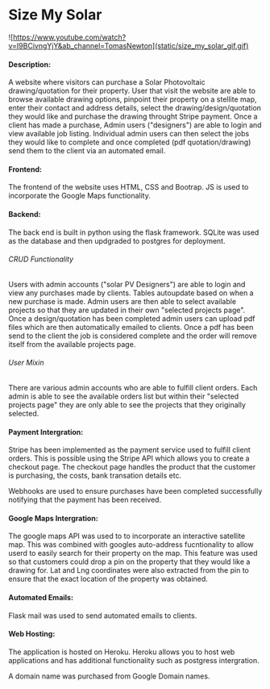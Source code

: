 # Size My Solar

![https://www.youtube.com/watch?v=I9BCivngYjY&ab_channel=TomasNewton](static/size_my_solar_gif.gif)

#### Description:
A website where visitors can purchase a Solar Photovoltaic drawing/quotation for their property. User that visit the website are able to browse available drawing options, pinpoint their property on a stellite map, enter their contact and address details, select the drawing/design/quotation they would like and purchase the drawing throught Stripe payment. Once a client has made a purchase, Admin users ("designers") are able to login and view available job listing. Individual admin users can then select the jobs they would like to complete and once completed (pdf quotation/drawing) send them to the client via an automated email. 


#### Frontend:
The frontend of the website uses HTML, CSS and Bootrap. JS is used to incorporate the Google Maps functionality. 

#### Backend:
The back end is built in python using the flask framework. SQLite was used as the database and then updgraded to postgres for deployment. 

###### CRUD Functionality
Users with admin accounts ("solar PV Designers") are able to login and view any purchases made by clients. Tables autoupdate based on when a new purchase is made. Admin users are then able to select available projects so that they are updated in their own "selected projects page". Once a design/quotation has been completed admin users can upload pdf files which are then automatically emailed to clients. Once a pdf has been send to the client the job is considered complete and the order will remove itself from the available projects page. 


###### User Mixin
There are various admin accounts who are able to fulfill client orders. Each admin is able to see the available orders list but within their "selected projects page" they are only able to see the projects that they originally selected. 

#### Payment Intergration:
Stripe has been implemented as the payment service used to fulfill client orders. This is possible using the Stripe API which allows you to create a checkout page. The checkout page handles the product that the customer is purchasing, the costs, bank transation details etc. 

Webhooks are used to ensure purchases have been completed successfully notifying that the payment has been received. 

#### Google Maps Intergration:
The google maps API was used to to incorporate an interactive satellite map. This was combined with googles auto-address fucntionality to allow userd to easily search for their property on the map. This feature was used so that customers could drop a pin on the property that they would like a drawing for. Lat and Lng coordinates were also extracted from the pin to ensure that the exact location of the property was obtained. 

#### Automated Emails:

Flask mail was used to send automated emails to clients. 

#### Web Hosting:

The application is hosted on Heroku. Heroku allows you to host web applications and has additional functionality such as postgress intergration. 

A domain name was purchased from Google Domain names. 
